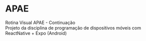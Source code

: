 # APAE
Rotina Visual APAE - Continuação</br>
Projeto da disciplina de programação de dispositivos móveis com ReactNative + Expo (Android)
